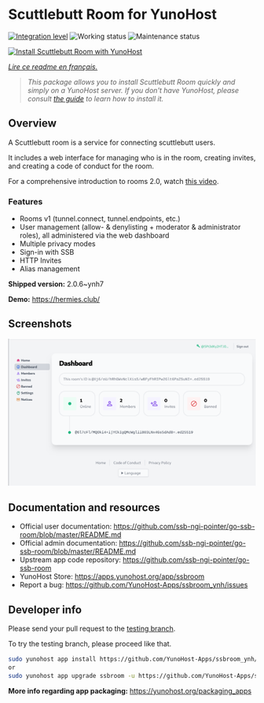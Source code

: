 <!--
N.B.: This README was automatically generated by https://github.com/YunoHost/apps/tree/master/tools/README-generator
It shall NOT be edited by hand.
-->

# Scuttlebutt Room for YunoHost

[![Integration level](https://dash.yunohost.org/integration/ssbroom.svg)](https://dash.yunohost.org/appci/app/ssbroom) ![Working status](https://ci-apps.yunohost.org/ci/badges/ssbroom.status.svg) ![Maintenance status](https://ci-apps.yunohost.org/ci/badges/ssbroom.maintain.svg)

[![Install Scuttlebutt Room with YunoHost](https://install-app.yunohost.org/install-with-yunohost.svg)](https://install-app.yunohost.org/?app=ssbroom)

*[Lire ce readme en français.](./README_fr.md)*

> *This package allows you to install Scuttlebutt Room quickly and simply on a YunoHost server.
If you don't have YunoHost, please consult [the guide](https://yunohost.org/#/install) to learn how to install it.*

## Overview

A Scuttlebutt room is a service for connecting scuttlebutt users.

It includes a web interface for managing who is in the room, creating invites, and creating a code of conduct for the room.

For a comprehensive introduction to rooms 2.0, watch [this video](https://www.youtube.com/watch?v=W5p0y_MWwDE).

### Features

- Rooms v1 (tunnel.connect, tunnel.endpoints, etc.)
- User management (allow- & denylisting + moderator & administrator roles), all administered via the web dashboard
- Multiple privacy modes
- Sign-in with SSB
- HTTP Invites
- Alias management

**Shipped version:** 2.0.6~ynh7

**Demo:** https://hermies.club/

## Screenshots

![Screenshot of Scuttlebutt Room](./doc/screenshots/ssbroom-screenshot.png)

## Documentation and resources

* Official user documentation: <https://github.com/ssb-ngi-pointer/go-ssb-room/blob/master/README.md>
* Official admin documentation: <https://github.com/ssb-ngi-pointer/go-ssb-room/blob/master/README.md>
* Upstream app code repository: <https://github.com/ssb-ngi-pointer/go-ssb-room>
* YunoHost Store: <https://apps.yunohost.org/app/ssbroom>
* Report a bug: <https://github.com/YunoHost-Apps/ssbroom_ynh/issues>

## Developer info

Please send your pull request to the [testing branch](https://github.com/YunoHost-Apps/ssbroom_ynh/tree/testing).

To try the testing branch, please proceed like that.

``` bash
sudo yunohost app install https://github.com/YunoHost-Apps/ssbroom_ynh/tree/testing --debug
or
sudo yunohost app upgrade ssbroom -u https://github.com/YunoHost-Apps/ssbroom_ynh/tree/testing --debug
```

**More info regarding app packaging:** <https://yunohost.org/packaging_apps>
